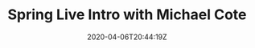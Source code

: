 ---
aliases:
- 0028
date: '2020-04-06T20:44:19Z'
description: Spring Live Intro with Michael Cote
episode: 0028
episode_image: /images/tv/episodes/spring-live/0028.jpg
explicit: 'no'
images:
- /images/tv/episodes/spring-live/0028.jpg
lastmod: '2021-04-20'
publishdate: '2020-05-29'
title: Spring Live Intro with Michael Cote
type: tv-episode
youtube: Gs1klRwZHCI
---